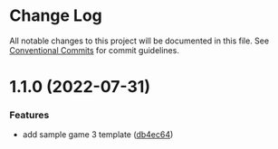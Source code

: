 # Change Log

All notable changes to this project will be documented in this file.
See [Conventional Commits](https://conventionalcommits.org) for commit guidelines.

# 1.1.0 (2022-07-31)


### Features

* add sample game 3 template ([db4ec64](https://github.com/rob893/Entropy-Game-Engine/commit/db4ec649fd3c249a8faab893812eabb665cefd52))

